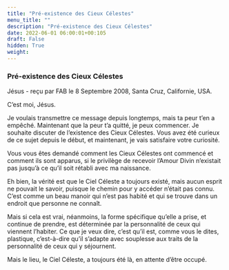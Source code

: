 ```yaml
---
title: "Pré-existence des Cieux Célestes"
menu_title: ""
description: "Pré-existence des Cieux Célestes"
date: 2022-06-01 06:00:01+00:105
draft: False
hidden: True
weight:
---
```

### Pré-existence des Cieux Célestes

Jésus - reçu par FAB le 8 Septembre 2008, Santa Cruz, Californie, USA.

C’est moi, Jésus.

Je voulais transmettre ce message depuis longtemps, mais ta peur t’en a empêché. Maintenant que la peur t’a quitté, je peux commencer. Je souhaite discuter de l’existence des Cieux Célestes. Vous avez été curieux de ce sujet depuis le début, et maintenant, je vais satisfaire votre curiosité.

Vous vous êtes demandé comment les Cieux Célestes ont commencé et comment ils sont apparus, si le privilège de recevoir l’Amour Divin n’existait pas jusqu’à ce qu’il soit rétabli avec ma naissance.

Eh bien, la vérité est que le Ciel Céleste a toujours existé, mais aucun esprit ne pouvait le savoir, puisque le chemin pour y accéder n’était pas connu. C’est comme un beau manoir qui n’est pas habité et qui se trouve dans un endroit que personne ne connaît.

Mais si cela est vrai, néanmoins, la forme spécifique qu’elle a prise, et continue de prendre, est déterminée par la personnalité de ceux qui viennent l’habiter. Ce que je veux dire, c’est qu’il est, comme vous le dites, plastique, c’est-à-dire qu’il s’adapte avec souplesse aux traits de la personnalité de ceux qui y séjournent.

Mais le lieu, le Ciel Céleste, a toujours été là, en attente d’être occupé.
